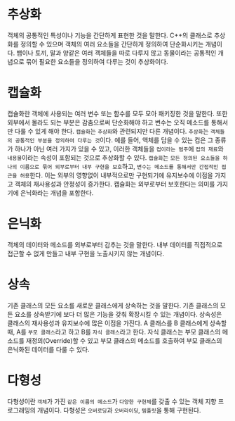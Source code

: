# 추상화
객체의 공통적인 특성이나 기능을 간단하게 표현한 것을 말한다. C++의 클래스로 추상화를 정의할 수 있으며 객체의 여러 요소들을 간단하게 정의하여 단순화시키는 개념이다. 뱀이나 토끼, 말과 양같은 여러 객체들을 따로 다루지 않고 동물이라는 공통적인 개념으로 묶어 필요한 요소들을 정의하여 다루는 것이 추상화이다.
# 캡슐화
캡슐화란 객체에 사용되는 여러 변수 또는 함수를 모두 모아 패키징한 것을 말한다. 또한 외부에서 몰라도 되는 부분은 감춤으로써 단순화해야 하고 변수는 오직 메소드를 통해서만 다룰 수 있게 해야 한다. `캡슐화`는 `추상화`와 관련되지만 다른 개념이다. `추상화`는 `객체들의 공통적인 부분을 정의하여 다루는 것`이다. 예를 들어, 액체를 담을 수 있는 컵은 그 종류가 하나가 아닌 여러 가지가 있을 수 있고, 이러한 객체들을 `컵이라는 범주`에 `컵의 재료`와 `내용물`이라는 속성이 포함되는 것으로 추상화할 수 있다. `캡슐화`는 `모든 정의된 요소들을 하나의 이름으로 묶어 외부로부터 내부 구현을 보호`하고, `변수는 메소드를 통해서만 간접적인 접근을 허용`한다. 이는 외부의 영향없이 내부적으로만 구현되기에 유지보수에 이점을 가지고 객체의 재사용성과 안정성이 증가한다. 캡슐화는 외부로부터 보호한다는 의미를 가지기에 은닉화라는 개념을 포함한다.
# 은닉화
객체의 데이터와 메소드를 외부로부터 감추는 것을 말한다. 내부 데이터를 직접적으로 접근할 수 없게 만들고 내부 구현을 노출시키지 않는 개념이다.
# 상속
기존 클래스의 모든 요소를 새로운 클래스에게 상속하는 것을 말한다. 기존 클래스의 모든 요소를 상속받기에 보다 더 많은 기능을 갖춰 확장시킬 수 있는 개념이다. 상속성은 클래스의 재사용성과 유지보수에 많은 이점을 가진다. A 클래스를 B 클래스에게 상속할 때, A를 `부모 클래스`라고 하고 B를 `자식 클래스`라고 한다. 자식 클래스는 부모 클래스의 메소드를 재정의(Override)할 수 있고 부모 클래스의 메소드를 호출하여 부모 클래스의 은닉화된 데이터를 다룰 수 있다.
# 다형성
다형성이란 `객체`가 가진 `같은 이름의 메소드`가 `다양한 구현체`를 갖출 수 있는 객체 지향 프로그래밍의 개념이다. 다형성은 `오버로딩`과 `오버라이딩`, `템플릿`을 통해 구현된다.